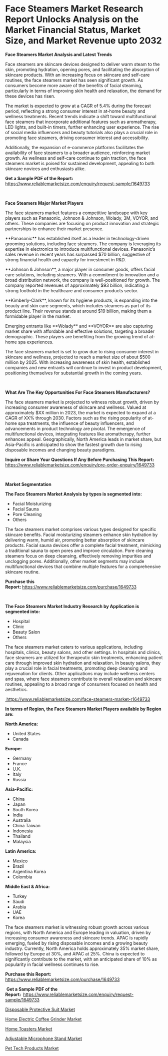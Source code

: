 <p><h1>Face Steamers Market Research Report Unlocks Analysis on the Market Financial Status, Market Size, and Market Revenue upto 2032</h1></p><p><strong>Face Steamers Market Analysis and Latest Trends</strong></p>
<p><p>Face steamers are skincare devices designed to deliver warm steam to the skin, promoting hydration, opening pores, and facilitating the absorption of skincare products. With an increasing focus on skincare and self-care routines, the face steamers market has seen significant growth. As consumers become more aware of the benefits of facial steaming, particularly in terms of improving skin health and relaxation, the demand for these devices has risen.</p><p>The market is expected to grow at a CAGR of 5.4% during the forecast period, reflecting a strong consumer interest in at-home beauty and wellness treatments. Recent trends indicate a shift toward multifunctional face steamers that incorporate additional features such as aromatherapy, LED lights, and built-in timers, further enhancing user experience. The rise of social media influencers and beauty tutorials also plays a crucial role in promoting face steamers, driving consumer interest and accessibility. </p><p>Additionally, the expansion of e-commerce platforms facilitates the availability of face steamers to a broader audience, reinforcing market growth. As wellness and self-care continue to gain traction, the face steamers market is poised for sustained development, appealing to both skincare novices and enthusiasts alike.</p></p>
<p><strong>Get a Sample PDF of the Report:&nbsp;</strong> <a href="https://www.reliablemarketsize.com/enquiry/request-sample/1649733?utm_campaign=1832&utm_medium=2&utm_source=Github&utm_content=ia&utm_term=04042025&utm_id=face-steamers">https://www.reliablemarketsize.com/enquiry/request-sample/1649733</a></p>
<p>&nbsp;</p>
<p><strong>Face Steamers Major Market Players</strong></p>
<p><p>The face steamers market features a competitive landscape with key players such as Panasonic, Johnson & Johnson, Wolady, 3M, VOYOR, and others. These companies are focusing on product innovation and strategic partnerships to enhance their market presence.</p><p>**Panasonic** has established itself as a leader in technology-driven grooming solutions, including face steamers. The company is leveraging its expertise in electronics to introduce multifunctional devices. Panasonic’s sales revenue in recent years has surpassed $70 billion, suggestive of strong financial health and capacity for investment in R&D.</p><p>**Johnson & Johnson**, a major player in consumer goods, offers facial care solutions, including steamers. With a commitment to innovation and a broad distribution network, the company is well-positioned for growth. The company reported revenues of approximately $93 billion, indicating a strong foothold in the healthcare and consumer products sector.</p><p>**Kimberly-Clark**, known for its hygiene products, is expanding into the beauty and skin care segments, which includes steamers as part of its product line. Their revenue stands at around $19 billion, making them a formidable player in the market.</p><p>Emerging entrants like **Wolady** and **VOYOR** are also capturing market share with affordable and effective solutions, targeting a broader demographic. These players are benefiting from the growing trend of at-home spa experiences.</p><p>The face steamers market is set to grow due to rising consumer interest in skincare and wellness, projected to reach a market size of about $500 million by 2025. With increasing awareness of skin health, established companies and new entrants will continue to invest in product development, positioning themselves for substantial growth in the coming years.</p></p>
<p>&nbsp;</p>
<p><strong>What Are The Key Opportunities For Face Steamers Manufacturers?</strong></p>
<p><p>The face steamers market is projected to witness robust growth, driven by increasing consumer awareness of skincare and wellness. Valued at approximately $XX million in 2023, the market is expected to expand at a CAGR of XX% through 2030. Factors such as the rising popularity of at-home spa treatments, the influence of beauty influencers, and advancements in product technology are pivotal. The emergence of multifunctional devices, integrating features like aromatherapy, further enhances appeal. Geographically, North America leads in market share, but Asia-Pacific is anticipated to show the fastest growth due to rising disposable incomes and changing beauty paradigms.</p></p>
<p><strong>Inquire or Share Your Questions If Any Before Purchasing This Report:</strong> <a href="https://www.reliablemarketsize.com/enquiry/pre-order-enquiry/1649733?utm_campaign=1832&utm_medium=2&utm_source=Github&utm_content=ia&utm_term=04042025&utm_id=face-steamers">https://www.reliablemarketsize.com/enquiry/pre-order-enquiry/1649733</a></p>
<p>&nbsp;</p>
<p><strong>Market Segmentation</strong></p>
<p><strong>The Face Steamers Market Analysis by types is segmented into:</strong></p>
<p><ul><li>Facial Moisturizing</li><li>Facial Sauna</li><li>Pore Cleaning</li><li>Others</li></ul></p>
<p><p>The face steamers market comprises various types designed for specific skincare benefits. Facial moisturizing steamers enhance skin hydration by delivering warm, humid air, promoting better absorption of skincare products. Facial sauna devices offer a complete facial treatment, mimicking a traditional sauna to open pores and improve circulation. Pore cleaning steamers focus on deep cleansing, effectively removing impurities and unclogging pores. Additionally, other market segments may include multifunctional devices that combine multiple features for a comprehensive skincare routine.</p></p>
<p><strong>Purchase this Report:&nbsp;</strong><a href="https://www.reliablemarketsize.com/purchase/1649733?utm_campaign=1832&utm_medium=2&utm_source=Github&utm_content=ia&utm_term=04042025&utm_id=face-steamers">https://www.reliablemarketsize.com/purchase/1649733</a></p>
<p>&nbsp;</p>
<p><strong>The Face Steamers Market Industry Research by Application is segmented into:</strong></p>
<p><ul><li>Hospital</li><li>Clinic</li><li>Beauty Salon</li><li>Others</li></ul></p>
<p><p>The face steamers market caters to various applications, including hospitals, clinics, beauty salons, and other settings. In hospitals and clinics, face steamers are utilized for therapeutic skin treatments, enhancing patient care through improved skin hydration and relaxation. In beauty salons, they play a crucial role in facial treatments, promoting deep cleansing and rejuvenation for clients. Other applications may include wellness centers and spas, where face steamers contribute to overall relaxation and skincare routines, appealing to a broad range of consumers focused on health and aesthetics.</p></p>
<p><a href="https://www.reliablemarketsize.com/face-steamers-market-r1649733?utm_campaign=1832&utm_medium=2&utm_source=Github&utm_content=ia&utm_term=04042025&utm_id=face-steamers">&nbsp;https://www.reliablemarketsize.com/face-steamers-market-r1649733</a></p>
<p><strong>In terms of Region, the Face Steamers Market Players available by Region are:</strong></p>
<p>
    <p> <strong> North America: </strong>
        <ul>
            <li>United States</li>
            <li>Canada</li>
        </ul>
        </p> 
    <p> <strong> Europe: </strong>
        <ul>
            <li>Germany</li>
            <li>France</li>
            <li>U.K.</li>
            <li>Italy</li>
            <li>Russia</li>
        </ul>
        </p> 
    <p> <strong> Asia-Pacific: </strong>
        <ul>
            <li>China</li>
            <li>Japan</li>
            <li>South Korea</li>
            <li>India</li>
            <li>Australia</li>
            <li>China Taiwan</li>
            <li>Indonesia</li>
            <li>Thailand</li>
            <li>Malaysia</li>
        </ul>
        </p> 
    <p> <strong> Latin America: </strong>
        <ul>
            <li>Mexico</li>
            <li>Brazil</li>
            <li>Argentina Korea</li>
            <li>Colombia</li>
        </ul>
        </p> 
    <p> <strong> Middle East & Africa: </strong>
        <ul>
            <li>Turkey</li>
            <li>Saudi</li>
            <li>Arabia</li>
            <li>UAE</li>
            <li>Korea</li>
        </ul>
    </p>
    </p>
<p><p>The face steamers market is witnessing robust growth across various regions, with North America and Europe leading in valuation, driven by increasing consumer awareness and skincare trends. APAC is rapidly emerging, fueled by rising disposable incomes and a growing beauty industry. Currently, North America holds approximately 35% market share, followed by Europe at 30%, and APAC at 25%. China is expected to significantly contribute to the market, with an anticipated share of 10% as popularity in facial wellness continues to rise.</p></p>
<p><strong>Purchase this Report: </strong><a href="https://www.reliablemarketsize.com/purchase/1649733?utm_campaign=1832&utm_medium=2&utm_source=Github&utm_content=ia&utm_term=04042025&utm_id=face-steamers">https://www.reliablemarketsize.com/purchase/1649733</a></p>
<p>&nbsp;<strong>Get a Sample PDF of the Report:&nbsp;&nbsp;</strong><a href="https://www.reliablemarketsize.com/enquiry/request-sample/1649733?utm_campaign=1832&utm_medium=2&utm_source=Github&utm_content=ia&utm_term=04042025&utm_id=face-steamers">https://www.reliablemarketsize.com/enquiry/request-sample/1649733</a></p>
<p><strong></strong></p>
<p><p><a href="https://github.com/chillwervenu/Market-Research-Report-List-1/blob/main/disposable-protective-suit-market.md?utm_campaign=1832&utm_medium=2&utm_source=Github&utm_content=ia&utm_term=04042025&utm_id=face-steamers">Disposable Protective Suit Market</a></p><p><a href="https://github.com/marcayaminig/Market-Research-Report-List-1/blob/main/home-electric-coffee-grinder-market.md?utm_campaign=1832&utm_medium=2&utm_source=Github&utm_content=ia&utm_term=04042025&utm_id=face-steamers">Home Electric Coffee Grinder Market</a></p><p><a href="https://github.com/awwqamet/Market-Research-Report-List-1/blob/main/home-toasters-market.md?utm_campaign=1832&utm_medium=2&utm_source=Github&utm_content=ia&utm_term=04042025&utm_id=face-steamers">Home Toasters Market</a></p><p><a href="https://github.com/stuwinawisa/Market-Research-Report-List-1/blob/main/adjustable-microphone-stand-market.md?utm_campaign=1832&utm_medium=2&utm_source=Github&utm_content=ia&utm_term=04042025&utm_id=face-steamers">Adjustable Microphone Stand Market</a></p><p><a href="https://github.com/phillpfantis/Market-Research-Report-List-1/blob/main/pet-tech-products-market.md?utm_campaign=1832&utm_medium=2&utm_source=Github&utm_content=ia&utm_term=04042025&utm_id=face-steamers">Pet Tech Products Market</a></p></p>